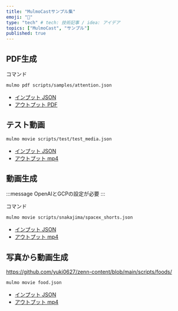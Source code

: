 ```yaml
---
title: "MulmoCastサンプル集"
emoji: "💬"
type: "tech" # tech: 技術記事 / idea: アイデア
topics: ["MulmoCast", "サンプル"]
published: true
---
```


## PDF生成

コマンド

```sh
mulmo pdf scripts/samples/attention.json
```

- [インプット JSON](https://github.com/receptron/mulmocast-cli/blob/main/scripts/samples/attention.json)
- [アウトプット PDF](https://github.com/yuki0627/zenn-content/blob/6a9b7dd9c9c1f7101825a0e02a6c80748b572f99/output/attention_is_all_you_need.pdf)


## テスト動画

```sh
mulmo movie scripts/test/test_media.json
```

- [インプット JSON](https://github.com/receptron/mulmocast-cli/blob/main/scripts/test/test_media.json)
- [アウトプット mp4](https://github.com/yuki0627/zenn-content/blob/main/output/test_media.mp4)


## 動画生成

:::message
OpenAIとGCPの設定が必要
:::


コマンド

```sh
mulmo movie scripts/snakajima/spacex_shorts.json
```

- [インプット JSON](https://github.com/receptron/mulmocast-cli/blob/main/scripts/snakajima/spacex_shorts.json)
- [アウトプット mp4](https://github.com/yuki0627/zenn-content/blob/main/output/spacex_shorts.mp4)

## 写真から動画生成

https://github.com/yuki0627/zenn-content/blob/main/scripts/foods/

```sh
mulmo movie food.json
```
- [インプット JSON](https://github.com/yuki0627/zenn-content/blob/main/scripts/foods/food.json)
- [アウトプット mp4](https://github.com/yuki0627/zenn-content/blob/main/output/food.mp4)

